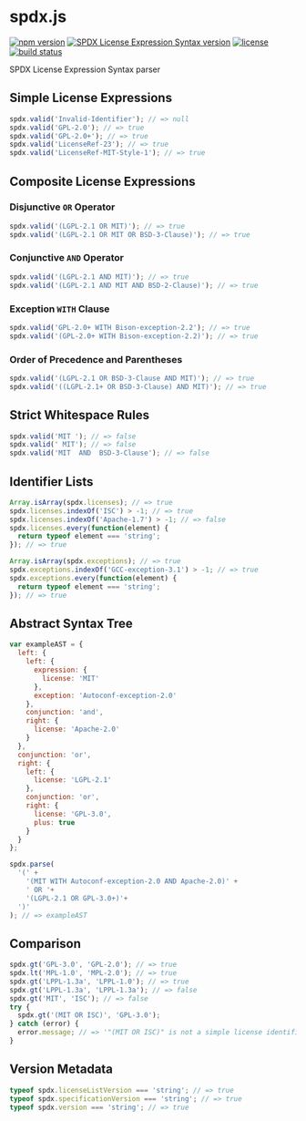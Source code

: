 spdx.js
=======

[![npm version](https://img.shields.io/npm/v/spdx.svg)](https://www.npmjs.com/package/spdx)
[![SPDX License Expression Syntax version](https://img.shields.io/badge/SPDX--LES-beta%20draft%200.98-blue.svg)](http://spdx.org/SPDX-specifications/spdx-version-2.0)
[![license](https://img.shields.io/badge/license-Apache--2.0-303284.svg)](http://www.apache.org/licenses/LICENSE-2.0)
[![build status](https://img.shields.io/travis/kemitchell/spdx.js.svg)](http://travis-ci.org/kemitchell/spdx.js)

SPDX License Expression Syntax parser

<!--js
  // The fenced code blocks below are run as tests with `jsmd`.
  // The following `require` call brings the module.
  // Use `require ('spdx')` in your own code.
  var spdx = require('./');
-->

Simple License Expressions
--------------------------
```js
spdx.valid('Invalid-Identifier'); // => null
spdx.valid('GPL-2.0'); // => true
spdx.valid('GPL-2.0+'); // => true
spdx.valid('LicenseRef-23'); // => true
spdx.valid('LicenseRef-MIT-Style-1'); // => true
```

Composite License Expressions
-----------------------------

### Disjunctive `OR` Operator
```js
spdx.valid('(LGPL-2.1 OR MIT)'); // => true
spdx.valid('(LGPL-2.1 OR MIT OR BSD-3-Clause)'); // => true
```

### Conjunctive `AND` Operator
```js
spdx.valid('(LGPL-2.1 AND MIT)'); // => true
spdx.valid('(LGPL-2.1 AND MIT AND BSD-2-Clause)'); // => true
```

### Exception `WITH` Clause
```js
spdx.valid('GPL-2.0+ WITH Bison-exception-2.2'); // => true
spdx.valid('(GPL-2.0+ WITH Bison-exception-2.2)'); // => true
```

### Order of Precedence and Parentheses
```js
spdx.valid('(LGPL-2.1 OR BSD-3-Clause AND MIT)'); // => true
spdx.valid('((LGPL-2.1+ OR BSD-3-Clause) AND MIT)'); // => true
```

Strict Whitespace Rules
-----------------------
```js
spdx.valid('MIT '); // => false
spdx.valid(' MIT'); // => false
spdx.valid('MIT  AND  BSD-3-Clause'); // => false
```

Identifier Lists
----------------
```js
Array.isArray(spdx.licenses); // => true
spdx.licenses.indexOf('ISC') > -1; // => true
spdx.licenses.indexOf('Apache-1.7') > -1; // => false
spdx.licenses.every(function(element) {
  return typeof element === 'string';
}); // => true

Array.isArray(spdx.exceptions); // => true
spdx.exceptions.indexOf('GCC-exception-3.1') > -1; // => true
spdx.exceptions.every(function(element) {
  return typeof element === 'string';
}); // => true
```

Abstract Syntax Tree
--------------------
```js
var exampleAST = {
  left: {
    left: {
      expression: {
        license: 'MIT'
      },
      exception: 'Autoconf-exception-2.0'
    },
    conjunction: 'and',
    right: {
      license: 'Apache-2.0'
    }
  },
  conjunction: 'or',
  right: {
    left: {
      license: 'LGPL-2.1'
    },
    conjunction: 'or',
    right: {
      license: 'GPL-3.0',
      plus: true
    }
  }
};

spdx.parse(
  '(' +
    '(MIT WITH Autoconf-exception-2.0 AND Apache-2.0)' +
    ' OR '+
    '(LGPL-2.1 OR GPL-3.0+)'+
  ')'
); // => exampleAST
```

Comparison
----------
```js
spdx.gt('GPL-3.0', 'GPL-2.0'); // => true
spdx.lt('MPL-1.0', 'MPL-2.0'); // => true
spdx.gt('LPPL-1.3a', 'LPPL-1.0'); // => true
spdx.gt('LPPL-1.3a', 'LPPL-1.3a'); // => false
spdx.gt('MIT', 'ISC'); // => false
try {
  spdx.gt('(MIT OR ISC)', 'GPL-3.0');
} catch (error) {
  error.message; // => '"(MIT OR ISC)" is not a simple license identifier'
}
```

Version Metadata
----------------
```js
typeof spdx.licenseListVersion === 'string'; // => true
typeof spdx.specificationVersion === 'string'; // => true
typeof spdx.version === 'string'; // => true
```
